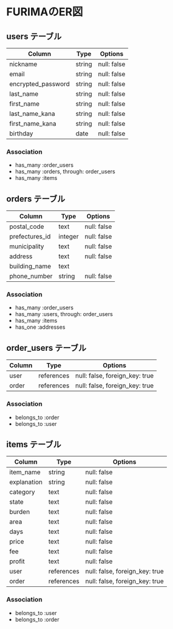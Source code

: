 # FURIMAのER図

## users テーブル

| Column             | Type   | Options     |
| ------------------ | ------ | ----------- |
| nickname           | string | null: false |
| email              | string | null: false |
| encrypted_password | string | null: false |
| last_name          | string | null: false |
| first_name         | string | null: false |
| last_name_kana     | string | null: false |
| first_name_kana    | string | null: false |
| birthday           | date   | null: false |

### Association

- has_many :order_users
- has_many :orders, through: order_users
- has_many :items

## orders テーブル

| Column                | Type       | Options                        |
| --------------------- | ---------- | ------------------------------ |
| postal_code           | text       | null: false                    |
| prefectures_id        | integer    | null: false                    |
| municipality          | text       | null: false                    |
| address               | text       | null: false                    |
| building_name         | text       |                                |
| phone_number          | string     | null: false                    |

### Association

- has_many :order_users
- has_many :users, through: order_users
- has_many :items
- has_one :addresses

## order_users テーブル

| Column | Type       | Options                        |
| ------ | ---------- | ------------------------------ |
| user   | references | null: false, foreign_key: true |
| order  | references | null: false, foreign_key: true |

### Association

- belongs_to :order
- belongs_to :user

## items テーブル

| Column      | Type       | Options                        |
| ----------- | ---------- | ------------------------------ |
| item_name   | string     | null: false                    |
| explanation | string     | null: false                    |
| category    | text       | null: false                    |
| state       | text       | null: false                    |
| burden      | text       | null: false                    |
| area        | text       | null: false                    |
| days        | text       | null: false                    |
| price       | text       | null: false                    |
| fee         | text       | null: false                    |
| profit      | text       | null: false                    |
| user        | references | null: false, foreign_key: true |
| order       | references | null: false, foreign_key: true |

### Association

- belongs_to :user
- belongs_to :order